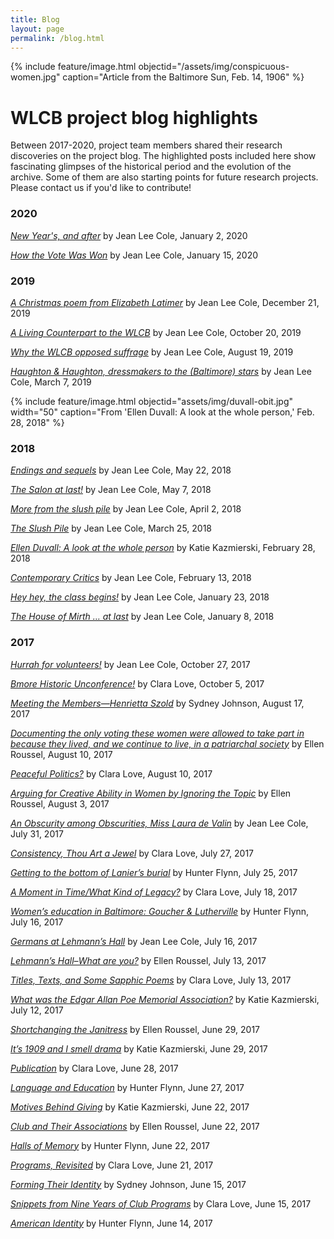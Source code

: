 ```yaml
---
title: Blog
layout: page
permalink: /blog.html
---
```

{% include feature/image.html objectid="/assets/img/conspicuous-women.jpg" caption="Article from the Baltimore Sun, Feb. 14, 1906" %}

<style>
    #maincontent{
        font-size:1.4em;
    }
</style>

# WLCB project blog highlights

Between 2017-2020, project team members shared their research discoveries on the project blog. The highlighted posts included here show fascinating glimpses of the historical period and the evolution of the archive. Some of them are also starting points for future research projects. Please contact us if you'd like to contribute!

### 2020

[*New Year's, and after*](https://wlcb.github.io/archive/2020-01-02.html) by Jean Lee Cole, January 2, 2020

[*How the Vote Was Won*](https://wlcb.github.io/archive/2020-01-15) by Jean Lee Cole, January 15, 2020

### 2019

[*A Christmas poem from Elizabeth Latimer*](https://wlcb.github.io/archive/2019-12-21.html) by Jean Lee Cole, December 21, 2019

[*A Living Counterpart to the WLCB*](https://wlcb.github.io/archive/2019-10-20.html) by Jean Lee Cole, October 20, 2019

[*Why the WLCB opposed suffrage*](https://wlcb.github.io/archive/2019-08-19.html) by Jean Lee Cole, August 19, 2019

[*Haughton & Haughton, dressmakers to the (Baltimore) stars*](https://wlcb.github.io/archive/2019-03-07.html) by Jean Lee Cole, March 7, 2019

{% include feature/image.html objectid="assets/img/duvall-obit.jpg" width="50" caption="From 'Ellen Duvall: A look at the whole person,' Feb. 28, 2018" %}

### 2018

[*Endings and sequels*](https://wlcb.github.io/archive/2018-05-22.html) by Jean Lee Cole, May 22, 2018

[*The Salon at last!*](https://wlcb.github.io/archive/2018-05-07.html) by Jean Lee Cole, May 7, 2018

[*More from the slush pile*](https://wlcb.github.io/archive/2018-04-02.html) by Jean Lee Cole, April 2, 2018

[*The Slush Pile*](https://wlcb.github.io/archive/2018-03-25.html) by Jean Lee Cole, March 25, 2018

[*Ellen Duvall: A look at the whole person*](https://wlcb.github.io/archive/2018-02-28.html) by Katie Kazmierski, February 28, 2018

[*Contemporary Critics*](https://wlcb.github.io/archive/2018-02-13.html) by Jean Lee Cole, February 13, 2018

[*Hey hey, the class begins!*](https://wlcb.github.io/archive/2018-01-23.html) by Jean Lee Cole, January 23, 2018

[*The House of Mirth … at last*](https://wlcb.github.io/archive/2018-01-08.html) by Jean Lee Cole, January 8, 2018

### 2017

[*Hurrah for volunteers!*](https://wlcb.github.io/archive/2017-10-27.html) by Jean Lee Cole, October 27, 2017

[*Bmore Historic Unconference!*](https://wlcb.github.io/archive/2017-10-05.html) by Clara Love, October 5, 2017

[*Meeting the Members—Henrietta Szold*](https://wlcb.github.io/archive/2017-08-17.html) by Sydney Johnson, August 17, 2017

[*Documenting the only voting these women were allowed to take part in because they lived, and we continue to live, in a patriarchal society*](https://wlcb.github.io/archive/2017-08-10-documenting.html) by Ellen Roussel, August 10, 2017

[*Peaceful Politics?*](https://wlcb.github.io/archive/2017-08-10-peaceful.html) by Clara Love, August 10, 2017

[*Arguing for Creative Ability in Women by Ignoring the Topic*](https://wlcb.github.io/archive/2017-08-03.html) by Ellen Roussel, August 3, 2017

[*An Obscurity among Obscurities, Miss Laura de Valin*](https://wlcb.github.io/archive/2017-07-31.html) by Jean Lee Cole, July 31, 2017

[*Consistency, Thou Art a Jewel*](https://wlcb.github.io/archive/2017-07-27.html) by Clara Love, July 27, 2017

[*Getting to the bottom of Lanier’s burial*](https://wlcb.github.io/archive/2017-07-25.html) by Hunter Flynn, July 25, 2017

[*A Moment in Time/What Kind of Legacy?*](https://wlcb.github.io/archive/2017-07-18.html) by Clara Love, July 18, 2017

[*Women’s education in Baltimore: Goucher & Lutherville*](https://wlcb.github.io/archive/017-07-16-womens.html) by Hunter Flynn, July 16, 2017

[*Germans at Lehmann’s Hall*](https://wlcb.github.io/archive/2017-07-16-germans.html) by Jean Lee Cole, July 16, 2017

[*Lehmann’s Hall–What are you?*](https://wlcb.github.io/archive/2017-07-13.html) by Ellen Roussel, July 13, 2017

[*Titles, Texts, and Some Sapphic Poems*](https://wlcb.github.io/archive/2017-07-13-titles.html) by Clara Love, July 13, 2017

[*What was the Edgar Allan Poe Memorial Association?*](https://wlcb.github.io/archive/2017-07-12.html) by Katie Kazmierski, July 12, 2017

[*Shortchanging the Janitress*](https://wlcb.github.io/archive/2017-06-29-shortchanging.html) by Ellen Roussel, June 29, 2017

[*It’s 1909 and I smell drama*](https://wlcb.github.io/archive/2017-06-29-its-1909.html) by Katie Kazmierski, June 29, 2017

[*Publication*](https://wlcb.github.io/archive//2017-06-28.html) by Clara Love, June 28, 2017

[*Language and Education*](https://wlcb.github.io/archive/2017-06-27.html) by Hunter Flynn, June 27, 2017

[*Motives Behind Giving*](https://wlcb.github.io/archive/2017-06-22-motives.html) by Katie Kazmierski, June 22, 2017

[*Club and Their Associations*](https://wlcb.github.io/archive/2017-06-22-club.html) by Ellen Roussel, June 22, 2017

[*Halls of Memory*](https://wlcb.github.io/archive/2017-06-22.html) by Hunter Flynn, June 22, 2017

[*Programs, Revisited*](https://wlcb.github.io/archive/2017-06-21.html) by Clara Love, June 21, 2017

[*Forming Their Identity*](https://wlcb.github.io/archive/2017-06-15-forming.html) by Sydney Johnson, June 15, 2017

[*Snippets from Nine Years of Club Programs*](https://wlcb.github.io/archive/2017-06-15-snippets.html) by Clara Love, June 15, 2017

[*American Identity*](https://wlcb.github.io/archive/2017-06-14.html) by Hunter Flynn, June 14, 2017
